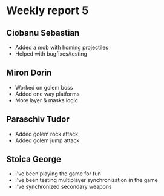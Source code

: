 # Weekly report 5

## Ciobanu Sebastian
* Added a mob with homing projectiles
* Helped with bugfixes/testing

## Miron Dorin
* Worked on golem boss
* Added one way platforms
* More layer & masks logic

## Paraschiv Tudor
* Added golem rock attack
* Added golem jump attack

## Stoica George
 * I've been playing the game for fun
 * I've been testing multiplayer synchronization in the game
 * I've synchronized secondary weapons
